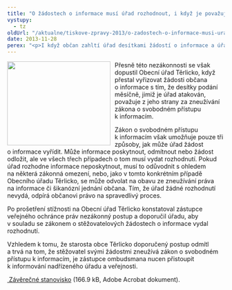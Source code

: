 ```yaml
---
title: "O žádostech o informace musí úřad rozhodnout, i když je považuje za šikanu"
vystupy:
  - tz
oldUrl: "/aktualne/tiskove-zpravy-2013/o-zadostech-o-informace-musi-urad-rozhodnout-i-kdyz-je-povazuje-za-sikanu"
date: 2013-11-28
perex: "<p>I když občan zahltí úřad desítkami žádostí o informace a úřad je přesvědčen, že jde šikanózní jednání a účelovou snahu destabilizovat úřad, musí tyto žádosti vyřizovat v souladu se zákonem o svobodném přístupu k informacím. Jestliže přestane na žádosti reagovat a současně požadované informace nezveřejňuje, jde ze strany úřadu o nezákonný postup.</p>"
---
```


<!-- imported from the old website -->

<p><img src="/uploads-import/uploads/RTEmagicC_urednice-pod-spisy.jpg.jpg" alt="" style="BORDER-BOTTOM-COLOR: ; BORDER-TOP-COLOR: ; PADDING-RIGHT: 10px; FLOAT: left; BORDER-RIGHT-COLOR: ; BORDER-LEFT-COLOR: " title="" height="195" width="239" />Přesně této nezákonnosti se však dopustil Obecní úřad Těrlicko, když přestal vyřizovat žádosti občana o informace s tím, že desítky podání měsíčně, jimiž je úřad atakován, považuje z jeho strany za zneužívání zákona o svobodném přístupu k informacím. </p><p>Zákon o svobodném přístupu k informacím však umožňuje pouze tři způsoby, jak může úřad žádost o informace vyřídit. Může informace poskytnout, odmítnout nebo žádost odložit, ale ve všech třech případech o tom musí vydat rozhodnutí. Pokud úřad rozhodne informace neposkytnout, musí to odůvodnit s ohledem na některá zákonná omezení, nebo, jako v tomto konkrétním případě Obecního úřadu Těrlicko, se může odvolat na obavu ze zneužívání práva na informace či šikanózní jednání občana. Tím, že úřad žádné rozhodnutí nevydá, odpírá občanovi právo na spravedlivý proces. </p><p>Po prošetření stížnosti na Obecní úřad Těrlicko konstatoval zástupce veřejného ochránce práv nezákonný postup a doporučil úřadu, aby v souladu se zákonem o stěžovatelových žádostech o informace vydal rozhodnutí.</p><p>Vzhledem k tomu, že starosta obce Těrlicko doporučený postup odmítl a trvá na tom, že stěžovatel svými žádostmi zneužívá zákon o svobodném přístupu k informacím, je zástupce ombudsmana nucen přistoupit k informování nadřízeného úřadu a veřejnosti.</p><p><a title="Otevření do nového okna" href="/uploads-import/STANOVISKA/pravo_na_informace/Rizeni_o_zadosti/5346-12-VBG-ZZ.pdf" target="_blank"> Závěrečné stanovisko</a> (166.9 kB, Adobe Acrobat dokument).</p>
